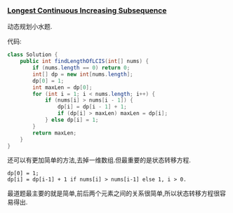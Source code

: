 ### [Longest Continuous Increasing Subsequence](https://leetcode.com/problems/longest-continuous-increasing-subsequence/description/)

动态规划小水题.

代码:

```Java
class Solution {
    public int findLengthOfLCIS(int[] nums) {
        if (nums.length == 0) return 0;
        int[] dp = new int[nums.length];
        dp[0] = 1;
        int maxLen = dp[0];
        for (int i = 1; i < nums.length; i++) {
            if (nums[i] > nums[i - 1]) {
                dp[i] = dp[i - 1] + 1;
                if (dp[i] > maxLen) maxLen = dp[i];
            } else dp[i] = 1;
        }
        return maxLen;
    }
}
```

还可以有更加简单的方法,去掉一维数组.但最重要的是状态转移方程.

```
dp[0] = 1;
dp[i] = dp[i-1] + 1 if nums[i] > nums[i-1] else 1, i > 0.
```

最道题最主要的就是简单,前后两个元素之间的关系很简单,所以状态转移方程很容易得出.
